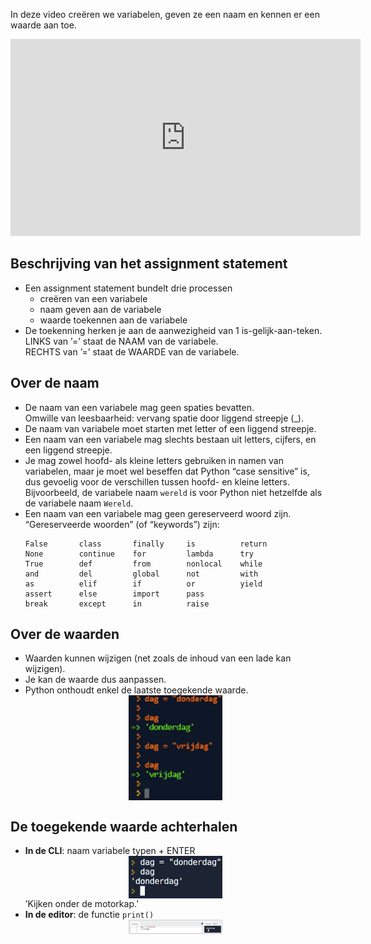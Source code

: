In deze video creëren we variabelen, geven ze een naam en kennen er een waarde aan toe.

<div align="center">
<iframe width="560" height="315" src="https://www.youtube.com/embed/V58gHCwSxrw" title="YouTube video player" frameborder="0" allow="accelerometer; autoplay; clipboard-write; encrypted-media; gyroscope; picture-in-picture; web-share" allowfullscreen></iframe>
</div>

## Beschrijving van het assignment statement
<div>
  <ul>
    <li> Een assignment statement bundelt drie processen
      <ul>
        <li> creëren van een variabele </li>
        <li> naam geven aan de variabele </li>
        <li> waarde toekennen aan de variabele </li>
      </ul>
    </li>
    <li> De toekenning herken je aan de aanwezigheid van 1 is-gelijk-aan-teken.<br>
         LINKS van ’=’ staat de NAAM van de variabele.<br>
         RECHTS van ’=’ staat de WAARDE van de variabele.
    </li>
  </ul>
</div>

## Over de naam
<div>
  <ul>
    <li> De naam van een variabele mag geen spaties bevatten. <br>
         Omwille van leesbaarheid: vervang spatie door liggend streepje (_).
    </li>
    <li> De naam van variabele moet starten met letter of een liggend streepje. </li>
    <li> Een naam van een variabele mag slechts bestaan uit letters, cijfers, en een liggend streepje. </li>
    <li> Je mag zowel hoofd- als kleine letters gebruiken in namen van variabelen, maar je moet wel beseffen dat Python “case sensitive” is, dus gevoelig voor de              verschillen tussen hoofd- en kleine letters. Bijvoorbeeld, de variabele naam <code>wereld</code> is voor Python niet hetzelfde als de variabele naam                  <code>Wereld</code>. </li>
    <li> Een naam van een variabele mag geen gereserveerd woord zijn. “Gereserveerde woorden” (of “keywords”) zijn:
<pre><code>False       class       finally     is          return
None        continue    for         lambda      try
True        def         from        nonlocal    while
and         del         global      not         with
as          elif        if          or          yield
assert      else        import      pass
break       except      in          raise </code></pre>
    </li>
  </ul>
</div>

## Over de waarden
<div>
  <ul>
    <li> Waarden kunnen wijzigen (net zoals de inhoud van een lade kan wijzigen).</li>
    <li> Je kan de waarde dus aanpassen.</li>
    <li> Python onthoudt enkel de laatste toegekende waarde.
      <div align="center">
        <img src="media/Over_waarden.png" align="center" width="150px" data-caption="Python onthoudt enkel de laatste toegekende waarde." />
      </div>
    </li>
  </ul>
</div>

## De toegekende waarde achterhalen
<div>
  <ul> 
    <li> <b>In de CLI</b>: naam variabele typen + ENTER
      <div align="center">
         <img src="media/CLI_motorkap.png" align="center" width="150px" data-caption="Door de naam van de variabele in te typen en op ENTER te drukken kan je de                   waarde van de variabele achterhalen." />
      </div>
      ’Kijken onder de motorkap.’
    </li>
    <li> <b>In de editor</b>: de functie <code>print()</code>
      <div align="center">
         <img src="media/editor_waarde.png" align="center" width="150px" data-caption="In de editor kunnen we de waarde van een variabele enkel achterhalen via de print()-functie." />
      </div>
    </li>
  </ul>
</div>
